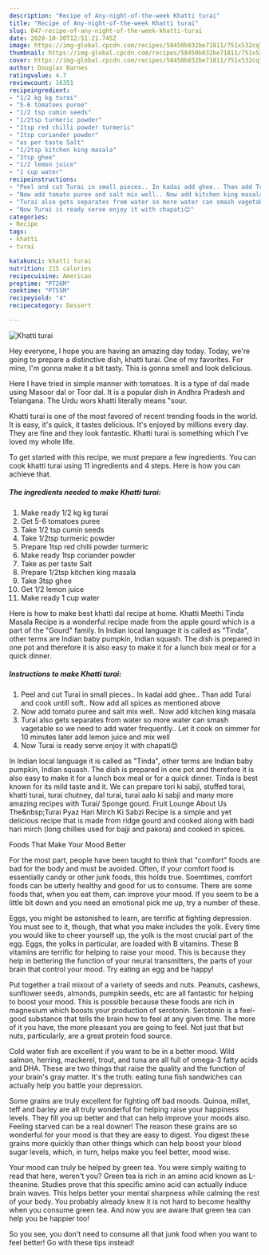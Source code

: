 ```yaml
---
description: "Recipe of Any-night-of-the-week Khatti turai"
title: "Recipe of Any-night-of-the-week Khatti turai"
slug: 847-recipe-of-any-night-of-the-week-khatti-turai
date: 2020-10-30T12:51:21.745Z
image: https://img-global.cpcdn.com/recipes/58450b832be71811/751x532cq70/khatti-turai-recipe-main-photo.jpg
thumbnail: https://img-global.cpcdn.com/recipes/58450b832be71811/751x532cq70/khatti-turai-recipe-main-photo.jpg
cover: https://img-global.cpcdn.com/recipes/58450b832be71811/751x532cq70/khatti-turai-recipe-main-photo.jpg
author: Douglas Barnes
ratingvalue: 4.7
reviewcount: 16351
recipeingredient:
- "1/2 kg kg turai"
- "5-6 tomatoes puree"
- "1/2 tsp cumin seeds"
- "1/2tsp turmeric powder"
- "1tsp red chilli powder turmeric"
- "1tsp coriander powder"
- "as per taste Salt"
- "1/2tsp kitchen king masala"
- "3tsp ghee"
- "1/2 lemon juice"
- "1 cup water"
recipeinstructions:
- "Peel and cut Turai in small pieces.. In kadai add ghee.. Than add Turai and cook untill soft.. Now add all spices as mentioned above"
- "Now add tomato puree and salt mix well.. Now add kitchen king masala"
- "Turai also gets separates from water so more water can smash vagetable so we need to add water frequently.. Let it cook on simmer for 10 minutes later add lemon juice and mix well"
- "Now Turai is ready serve enjoy it with chapati😊"
categories:
- Recipe
tags:
- khatti
- turai

katakunci: khatti turai 
nutrition: 215 calories
recipecuisine: American
preptime: "PT26M"
cooktime: "PT55M"
recipeyield: "4"
recipecategory: Dessert

---
```



![Khatti turai](https://img-global.cpcdn.com/recipes/58450b832be71811/751x532cq70/khatti-turai-recipe-main-photo.jpg)

Hey everyone, I hope you are having an amazing day today. Today, we're going to prepare a distinctive dish, khatti turai. One of my favorites. For mine, I'm gonna make it a bit tasty. This is gonna smell and look delicious.

Here I have tried in simple manner with tomatoes. It is a type of dal made using Masoor dal or Toor dal. It is a popular dish in Andhra Pradesh and Telangana. The Urdu wors khatti literally means &#34;sour.

Khatti turai is one of the most favored of recent trending foods in the world. It is easy, it's quick, it tastes delicious. It's enjoyed by millions every day. They are fine and they look fantastic. Khatti turai is something which I've loved my whole life.


To get started with this recipe, we must prepare a few ingredients. You can cook khatti turai using 11 ingredients and 4 steps. Here is how you can achieve that.

<!--inarticleads1-->

##### The ingredients needed to make Khatti turai:

1. Make ready 1/2 kg kg turai
1. Get 5-6 tomatoes puree
1. Take 1/2 tsp cumin seeds
1. Take 1/2tsp turmeric powder
1. Prepare 1tsp red chilli powder turmeric
1. Make ready 1tsp coriander powder
1. Take as per taste Salt
1. Prepare 1/2tsp kitchen king masala
1. Take 3tsp ghee
1. Get 1/2 lemon juice
1. Make ready 1 cup water


Here is how to make best khatti dal recipe at home. Khatti Meethi Tinda Masala Recipe is a wonderful recipe made from the apple gourd which is a part of the &#34;Gourd&#34; family. In Indian local language it is called as &#34;Tinda&#34;, other terms are Indian baby pumpkin, Indian squash. The dish is prepared in one pot and therefore it is also easy to make it for a lunch box meal or for a quick dinner. 

<!--inarticleads2-->

##### Instructions to make Khatti turai:

1. Peel and cut Turai in small pieces.. In kadai add ghee.. Than add Turai and cook untill soft.. Now add all spices as mentioned above
1. Now add tomato puree and salt mix well.. Now add kitchen king masala
1. Turai also gets separates from water so more water can smash vagetable so we need to add water frequently.. Let it cook on simmer for 10 minutes later add lemon juice and mix well
1. Now Turai is ready serve enjoy it with chapati😊


In Indian local language it is called as &#34;Tinda&#34;, other terms are Indian baby pumpkin, Indian squash. The dish is prepared in one pot and therefore it is also easy to make it for a lunch box meal or for a quick dinner. Tinda is best known for its mild taste and it. We can prepare tori ki sabji, stuffed torai, khatti turai, turai chutney, dal turai, turai aalo ki sabji and many more amazing recipes with Turai/ Sponge gourd. Fruit Lounge About Us The&amp;nbsp;Turai Pyaz Hari Mirch Ki Sabzi Recipe is a simple and yet delicious recipe that is made from ridge gourd and cooked along with badi hari mirch (long chillies used for bajji and pakora) and cooked in spices. 

Foods That Make Your Mood Better


For the most part, people have been taught to think that "comfort" foods are bad for the body and must be avoided. Often, if your comfort food is essentially candy or other junk foods, this holds true. Soemtimes, comfort foods can be utterly healthy and good for us to consume. There are some foods that, when you eat them, can improve your mood. If you seem to be a little bit down and you need an emotional pick me up, try a number of these.

Eggs, you might be astonished to learn, are terrific at fighting depression. You must see to it, though, that what you make includes the yolk. Every time you would like to cheer yourself up, the yolk is the most crucial part of the egg. Eggs, the yolks in particular, are loaded with B vitamins. These B vitamins are terrific for helping to raise your mood. This is because they help in bettering the function of your neural transmitters, the parts of your brain that control your mood. Try eating an egg and be happy!

Put together a trail mixout of a variety of seeds and nuts. Peanuts, cashews, sunflower seeds, almonds, pumpkin seeds, etc are all fantastic for helping to boost your mood. This is possible because these foods are rich in magnesium which boosts your production of serotonin. Serotonin is a feel-good substance that tells the brain how to feel at any given time. The more of it you have, the more pleasant you are going to feel. Not just that but nuts, particularly, are a great protein food source.

Cold water fish are excellent if you want to be in a better mood. Wild salmon, herring, mackerel, trout, and tuna are all full of omega-3 fatty acids and DHA. These are two things that raise the quality and the function of your brain's gray matter. It's the truth: eating tuna fish sandwiches can actually help you battle your depression. 

Some grains are truly excellent for fighting off bad moods. Quinoa, millet, teff and barley are all truly wonderful for helping raise your happiness levels. They fill you up better and that can help improve your moods also. Feeling starved can be a real downer! The reason these grains are so wonderful for your mood is that they are easy to digest. You digest these grains more quickly than other things which can help boost your blood sugar levels, which, in turn, helps make you feel better, mood wise.

Your mood can truly be helped by green tea. You were simply waiting to read that here, weren't you? Green tea is rich in an amino acid known as L-theanine. Studies prove that this specific amino acid can actually induce brain waves. This helps better your mental sharpness while calming the rest of your body. You probably already knew it is not hard to become healthy when you consume green tea. And now you are aware that green tea can help you be happier too!

So you see, you don't need to consume all that junk food when you want to feel better! Go  with  these tips  instead!

